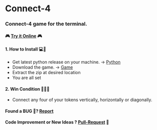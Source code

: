 # Connect-4
### Connect-4 game for the terminal.
#### 🎮 [Try it Online](https://replit.com/@GlennMendonca/Connect-4?v=1) 🎮
#### 1. How to Install 💻💾
- Get latest python release on your machine. -> [Python](https://www.python.org/downloads/)
- Download the game. -> [Game](https://github.com/Glenn-Mendonca/Connect-4/archive/refs/heads/main.zip)
- Extract the zip at desired location
- You are all set
#### 2. Win Condition 🎉🥳🎊
- Connect any four of your tokens vertically, horizontally or diagonally.
#### Found a BUG 🐛? [Report](https://github.com/Glenn-Mendonca/Connect-4/issues/new/choose)
#### Code Improvement or New Ideas ? [Pull-Request](https://github.com/Glenn-Mendonca/Connect-4/compare) 🙂
